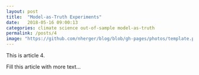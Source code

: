 ```yaml
---
layout: post
title:  "Model-as-Truth Experiments"
date:   2018-05-16 09:00:13
categories: climate science out-of-sample model-as-truth
permalink: /posts/4
image: "https://github.com/nherger/blog/blob/gh-pages/photos/template.png?raw=true"
---
```


This is article 4.

<!--more-->

Fill this article with more text...

